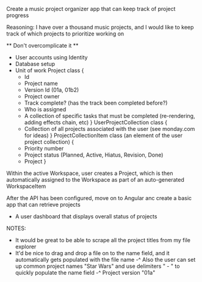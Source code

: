 Create a music project organizer app that can keep track of project progress

Reasoning: I have over a thousand music projects, and I would like to keep track of
which projects to prioritize working on

** Don't overcomplicate it **

- User accounts using Identity
- Database setup
- Unit of work
Project class
{
	- Id
	- Project name
	- Version Id (01a, 01b2)
	- Project owner
	- Track complete? (has the track been completed before?)
	- Who is assigned
	- A collection of specific tasks that must be completed (re-rendering, adding effects chain, etc)
}
UserProjectCollection class
{
	- Collection of all projects associated with the user (see monday.com for ideas)
}
ProjectCollectionItem class (an element of the user project collection)
{
	- Priority number
	- Project status (Planned, Active, Hiatus, Revision, Done)
	- Project
}


Within the active Workspace, user creates a Project, which is then automatically assigned to the Workspace
as part of an auto-generated WorkspaceItem


After the API has been configured, move on to Angular
anc create a basic app that can retrieve projects
- A user dashboard that displays overall status of projects


NOTES:
- It would be great to be able to scrape all the project titles from my file explorer
- It'd be nice to drag and drop a file on to the name field, and it automatically gets populated with the file name
-^ Also the user can set up common project names "Star Wars" and use delimiters " - " to quickly populate the name field
-^ Project version "01a"